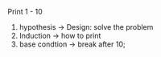 Print 1 - 10
1. hypothesis -> Design: solve the problem  
2. Induction -> how to print
3. base condtion  -> break after 10; 